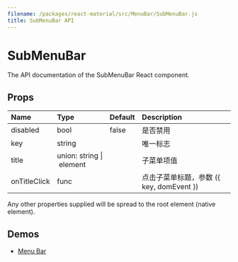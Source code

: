 ```yaml
---
filename: /packages/react-material/src/MenuBar/SubMenuBar.js
title: SubMenuBar API
---
```


<!--- This documentation is automatically generated, do not try to edit it. -->

# SubMenuBar

<p class="description">The API documentation of the SubMenuBar React component.</p>



## Props

| Name | Type | Default | Description |
|:-----|:-----|:--------|:------------|
| <span class="prop-name">disabled</span> | <span class="prop-type">bool | <span class="prop-default">false</span> | 是否禁用 |
| <span class="prop-name">key</span> | <span class="prop-type">string |   | 唯一标志 |
| <span class="prop-name">title</span> | <span class="prop-type">union:&nbsp;string&nbsp;&#124;<br>&nbsp;element<br> |   | 子菜单项值 |
| <span class="prop-name">onTitleClick</span> | <span class="prop-type">func |   | 点击子菜单标题，参数 ({ key, domEvent }) |

Any other properties supplied will be spread to the root element (native element).

## Demos

- [Menu Bar](/demos/menu-bar)

